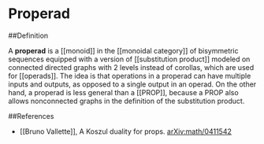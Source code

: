 # Properad

##Definition

A __properad__ is a [[monoid]] in the [[monoidal
category]] of bisymmetric sequences equipped
with a version of [[substitution product]]
modeled on connected directed graphs with 2 levels
instead of corollas, which are used for [[operads]].
The idea is that operations in a properad can
have multiple inputs and outputs, as opposed
to a single output in an operad.
On the other hand, a properad is less general
than a [[PROP]], because a PROP also
allows nonconnected graphs in the definition
of the substitution product.

##References

* [[Bruno Vallette]], A Koszul duality for props.
[arXiv:math/0411542](http://arxiv.org/abs/math/0411542)
